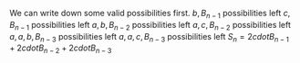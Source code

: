We can write down some valid possibilities first. 
$b, B_{n-1}$ possibilities left
$c, B_{n-1}$ possibilities left
$a,b, B_{n-2}$ possibilities left
$a,c, B_{n-2}$ possibilities left
$a,a,b, B_{n-3}$ possibilities left
$a,a,c, B_{n-3}$ possibilities left
$S_n = 2 cdot B_{n-1} + 2 cdot B_{n-2} + 2 cdot B_{n-3}$

